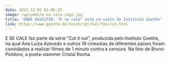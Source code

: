 ```yaml
---
date: 2023-12-02 01:06:25
image: /uploads/e-se-cale-img2.jpg
title: 'ONDE ASSISTIR: "E se cale" está no saite do Instituto Goethe'
link: https://www.goethe.de/ins/br/pt/kul/fok/cut.html
---
```

E SE CALE faz parte da série "Cut it out", produzida pelo Instituto Goethe, na qual Ana Luiza Azevedo e outros 19 cineastas de diferentes países foram convidados a realizar filmes de 1 minuto contra a censura. Na foto de Bruno Polidoro, a poeta-slammer Cristal Rocha.